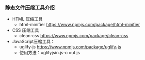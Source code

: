 ### 静态文件压缩工具介绍
- HTML 压缩工具
    + html-minifier https://www.npmjs.com/package/html-minifier
- CSS 压缩工具
    + clean-css https://www.npmjs.com/package/clean-css
- JavaScript压缩工具：
    + uglify-js https://www.npmjs.com/package/uglify-js
    + 使用方法：uglifyjsin.js-o out.js